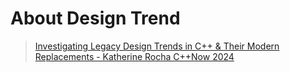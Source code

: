 # About Design Trend

> [Investigating Legacy Design Trends in C++ & Their Modern Replacements - Katherine Rocha C++Now 2024](https://www.youtube.com/watch?v=DvM8oKA1YiM)